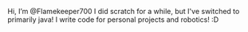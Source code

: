 Hi, I’m @Flamekeeper700
I did scratch for a while, but I've switched to primarily java! I write code for personal projects and robotics! :D 


<!---
Flamekeeper700/Flamekeeper700 is a ✨ special ✨ repository because its `README.md` (this file) appears on your GitHub profile.
You can click the Preview link to take a look at your changes.
--->
